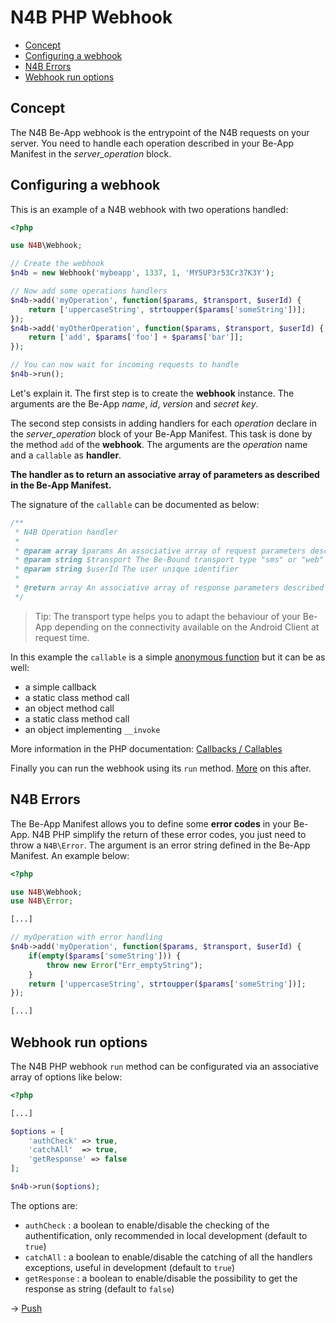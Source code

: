 # N4B PHP Webhook
- [Concept](#concept)
- [Configuring a webhook](#configuring-a-webhook)
- [N4B Errors](#n4b-errors)
- [Webhook run options](#webhook-run-options)

## Concept
The N4B Be-App webhook is the entrypoint of the N4B requests on your server. 
You need to handle each operation described in your Be-App Manifest in the _server_operation_ block.

## Configuring a webhook
This is an example of a N4B webhook with two operations handled:
```php
<?php

use N4B\Webhook;

// Create the webhook
$n4b = new Webhook('mybeapp', 1337, 1, 'MY5UP3r53Cr37K3Y');

// Now add some operations handlers
$n4b->add('myOperation', function($params, $transport, $userId) {
	return ['uppercaseString', strtoupper($params['someString'])];
});
$n4b->add('myOtherOperation', function($params, $transport, $userId) {
	return ['add', $params['foo'] + $params['bar']];
});

// You can now wait for incoming requests to handle
$n4b->run();
```
Let's explain it. The first step is to create the **webhook** instance. The arguments are the Be-App _name_, 
_id_, _version_ and _secret key_.

The second step consists in adding handlers for each _operation_ declare in the _server_operation_ block 
of your Be-App Manifest. This task is done by the method `add` of the **webhook**. The arguments are 
the _operation_ name and a `callable` as **handler**. 

**The handler as to return an associative array of parameters as described in the Be-App Manifest.**

The signature of the `callable` can be documented as below:
```php
/**
 * N4B Operation handler 
 * 
 * @param array $params An associative array of request parameters described in the Be-App Manifest
 * @param string $transport The Be-Bound transport type "sms" or "web"
 * @param string $userId The user unique identifier
 *
 * @return array An associative array of response parameters described in the Be-App Manifest
 */
```

> Tip: The transport type helps you to adapt the behaviour of your Be-App depending on the connectivity available 
on the Android Client at request time.

In this example the `callable` is a simple [anonymous function](http://php.net/manual/en/functions.anonymous.php) 
but it can be as well:
- a simple callback
- a static class method call
- an object method call
- a static class method call
- an object implementing `__invoke`

More information in the PHP documentation: [Callbacks / Callables](http://php.net/manual/en/language.types.callable.php)

Finally you can run the webhook using its `run` method. [More](#webhook-run-options) on this after.

## N4B Errors
The Be-App Manifest allows you to define some **error codes** in your Be-App. 
N4B PHP simplify the return of these error codes, you just need to throw a `N4B\Error`. The argument is an 
error string defined in the Be-App Manifest. An example below:
```php
<?php

use N4B\Webhook;
use N4B\Error;

[...]

// myOperation with error handling
$n4b->add('myOperation', function($params, $transport, $userId) {
	if(empty($params['someString'])) {
		throw new Error("Err_emptyString");
	}
	return ['uppercaseString', strtoupper($params['someString'])];
});

[...]
```

## Webhook run options
The N4B PHP webhook `run` method can be configurated via an associative array of options like below:
```php
<?php

[...]

$options = [
    'authCheck' => true,
    'catchAll'  => true,
    'getResponse' => false
];

$n4b->run($options);
```
The options are:
- `authCheck` : a boolean to enable/disable the checking of the authentification, 
only recommended in local development (default to `true`)
- `catchAll` : a boolean to enable/disable the catching of all the handlers exceptions, 
useful in development (default to `true`)
- `getResponse` : a boolean to enable/disable the possibility to get the response as string (default to `false`)

&rarr; [Push](02-push.md)